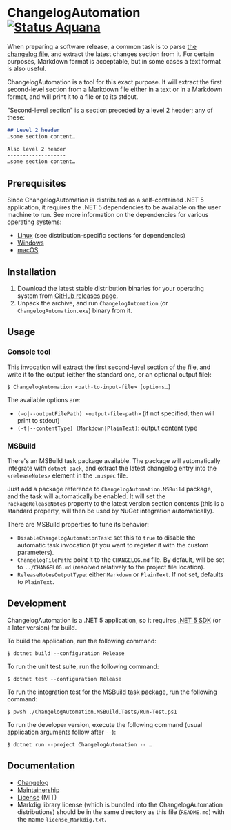 ChangelogAutomation [![Status Aquana][status-aquana]][andivionian-status-classifier]
===================

When preparing a software release, a common task is to parse [the changelog file][keep-a-changelog], and extract the latest changes section from it. For certain purposes, Markdown format is acceptable, but in some cases a text format is also useful.

ChangelogAutomation is a tool for this exact purpose. It will extract the first second-level section from a Markdown file either in a text or in a Markdown format, and will print it to a file or to its stdout.

"Second-level section" is a section preceded by a level 2 header; any of these:

```markdown
## Level 2 header
…some section content…

Also level 2 header
-------------------
…some section content…
```

Prerequisites
-------------

Since ChangelogAutomation is distributed as a self-contained .NET 5 application, it requires the .NET 5 dependencies to be available on the user machine to run. See more information on the dependencies for various operating systems:

- [Linux][deps.linux] (see distribution-specific sections for dependencies)
- [Windows][deps.windows]
- [macOS][deps.macos]

Installation
------------

1. Download the latest stable distribution binaries for your operating system from [GitHub releases page][releases].
2. Unpack the archive, and run `ChangelogAutomation` (or `ChangelogAutomation.exe`) binary from it.

Usage
-----

### Console tool

This invocation will extract the first second-level section of the file, and write it to the output (either the standard one, or an optional output file):

```console
$ ChangelogAutomation <path-to-input-file> [options…]
```

The available options are:

- `(-o|--outputFilePath) <output-file-path>` (if not specified, then will print to stdout)
- `(-t|--contentType) (Markdown|PlainText)`: output content type

### MSBuild

There's an MSBuild task package available. The package will automatically integrate with `dotnet pack`, and extract the latest changelog entry into the `<releaseNotes>` element in the `.nuspec` file.

Just add a package reference to `ChangelogAutomation.MSBuild` package, and the task will automatically be enabled. It will set the `PackageReleaseNotes` property to the latest version section contents (this is a standard property, will then be used by NuGet integration automatically).

There are MSBuild properties to tune its behavior:

- `DisableChangelogAutomationTask`: set this to `true` to disable the automatic task invocation (if you want to register it with the custom parameters).
- `ChangelogFilePath`: point it to the `CHANGELOG.md` file. By default, will be set to `../CHANGELOG.md` (resolved relatively to the project file location).
- `ReleaseNotesOutputType`: either `Markdown` or `PlainText`. If not set, defaults to `PlainText`.

Development
-----------

ChangelogAutomation is a .NET 5 application, so it requires [.NET 5 SDK][dotnet-sdk] (or a later version) for build.

To build the application, run the following command:

```console
$ dotnet build --configuration Release
```

To run the unit test suite, run the following command:

```console
$ dotnet test --configuration Release
```

To run the integration test for the MSBuild task package, run the following command:

```console
$ pwsh ./ChangelogAutomation.MSBuild.Tests/Run-Test.ps1
```

To run the developer version, execute the following command (usual application arguments follow after `--`):

```console
$ dotnet run --project ChangelogAutomation -- …
```

Documentation
-------------

- [Changelog][changelog]
- [Maintainership][maintainership]
- [License][license] (MIT)
- Markdig library license (which is bundled into the ChangelogAutomation distributions) should be in the same directory as this file (`README.md`) with the name `license_Markdig.txt`.

[andivionian-status-classifier]: https://github.com/ForNeVeR/andivionian-status-classifier#status-aquana-
[changelog]: ./CHANGELOG.md
[deps.linux]: https://docs.microsoft.com/en-us/dotnet/core/install/linux
[deps.macos]: https://docs.microsoft.com/en-us/dotnet/core/install/macos#dependencies
[deps.windows]: https://docs.microsoft.com/en-us/dotnet/core/install/windows?tabs=net50#dependencies
[dotnet-sdk]: https://dotnet.microsoft.com/
[keep-a-changelog]: http://keepachangelog.com/
[license]: ./LICENSE.md
[maintainership]: ./MAINTAINERSHIP.md
[releases]: https://github.com/ForNeVeR/ChangelogAutomation/releases

[status-aquana]: https://img.shields.io/badge/status-aquana-yellowgreen.svg
